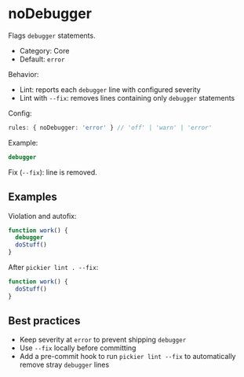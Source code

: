 # noDebugger

Flags `debugger` statements.

- Category: Core
- Default: `error`

Behavior:

- Lint: reports each `debugger` line with configured severity
- Lint with `--fix`: removes lines containing only `debugger` statements

Config:

```ts
rules: { noDebugger: 'error' } // 'off' | 'warn' | 'error'
```

Example:

```ts
debugger
```

Fix (`--fix`): line is removed.

## Examples

Violation and autofix:

```ts
function work() {
  debugger
  doStuff()
}
```

After `pickier lint . --fix`:

```ts
function work() {
  doStuff()
}
```

## Best practices

- Keep severity at `error` to prevent shipping `debugger`
- Use `--fix` locally before committing
- Add a pre-commit hook to run `pickier lint --fix` to automatically remove stray `debugger` lines
